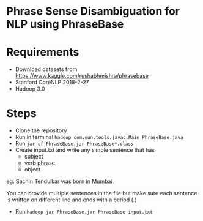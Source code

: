 # Phrase Sense Disambiguation for NLP using PhraseBase

# Requirements
- Download datasets from https://www.kaggle.com/rushabhmishra/phrasebase
- Stanford CoreNLP 2018-2-27
- Hadoop 3.0

# Steps
- Clone the repository
- Run in terminal
  ``` hadoop com.sun.tools.javac.Main PhraseBase.java ```
- Run
  ``` jar cf PhraseBase.jar PhraseBase*.class ```
- Create input.txt and write any simple sentence that has
  - subject
  - verb phrase 
  - object
 
 eg. Sachin Tendulkar was born in Mumbai.
 
 You can provide multiple sentences in the file but make sure each sentence is written on different line and ends with a period (.)
- Run
  ``` hadoop jar PhraseBase.jar PhraseBase input.txt ```
